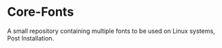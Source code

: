 # Core-Fonts
A small repository containing multiple fonts to be used on Linux systems, Post Installation.
